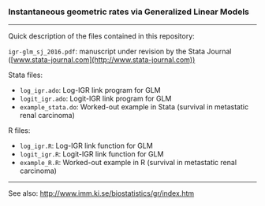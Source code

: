 ### Instantaneous geometric rates via Generalized Linear Models
---

Quick description of the files contained in this repository:

`igr-glm_sj_2016.pdf`: manuscript under revision by the Stata Journal ([www.stata-journal.com](http://www.stata-journal.com))

Stata files:
* `log_igr.ado`: Log-IGR link program for GLM
* `logit_igr.ado`: Logit-IGR link program for GLM
* `example_stata.do`: Worked-out example in Stata (survival in metastatic renal carcinoma)

R files:
* `log_igr.R`: Log-IGR link function for GLM
* `logit_igr.R`: Logit-IGR link function for GLM
* `example_R.R`: Worked-out example in R (survival in metastatic renal carcinoma)

---

See also: http://www.imm.ki.se/biostatistics/gr/index.htm
